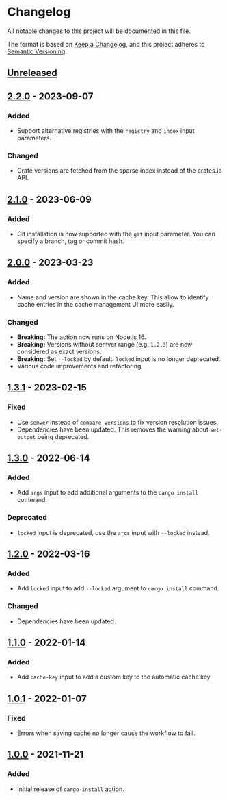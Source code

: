# Changelog
All notable changes to this project will be documented in this file.

The format is based on [Keep a Changelog](https://keepachangelog.com/en/1.0.0/),
and this project adheres to [Semantic Versioning](https://semver.org/spec/v2.0.0.html).

## [Unreleased]

## [2.2.0] - 2023-09-07
### Added
- Support alternative registries with the `registry` and `index` input
  parameters.

### Changed
- Crate versions are fetched from the sparse index instead of the crates.io
  API.

## [2.1.0] - 2023-06-09
### Added
- Git installation is now supported with the `git` input parameter. You can
  specify a branch, tag or commit hash.

## [2.0.0] - 2023-03-23
### Added
- Name and version are shown in the cache key. This allow to identify cache
  entries in the cache management UI more easily.
### Changed
- **Breaking:** The action now runs on Node.js 16.
- **Breaking:** Versions without semver range (e.g. `1.2.3`) are now considered
  as exact versions.
- **Breaking:** Set `--locked` by default. `locked` input is no longer
  deprecated.
- Various code improvements and refactoring.

## [1.3.1] - 2023-02-15
### Fixed
- Use `semver` instead of `compare-versions` to fix version resolution issues.
- Dependencies have been updated. This removes the warning about `set-output`
  being deprecated.

## [1.3.0] - 2022-06-14
### Added
- Add `args` input to add additional arguments to the `cargo install` command.

### Deprecated
- `locked` input is deprecated, use the `args` input with `--locked` instead.

## [1.2.0] - 2022-03-16
### Added
- Add `locked` input to add `--locked` argument to `cargo install` command.

### Changed
- Dependencies have been updated.

## [1.1.0] - 2022-01-14
### Added
- Add `cache-key` input to add a custom key to the automatic cache key.

## [1.0.1] - 2022-01-07
### Fixed
- Errors when saving cache no longer cause the workflow to fail.

## [1.0.0] - 2021-11-21
### Added
- Initial release of `cargo-install` action.

[Unreleased]: https://github.com/baptiste0928/cargo-install/compare/v2.2.0...HEAD
[2.2.0]: https://github.com/baptiste0928/cargo-install/compare/v2.1.0...v2.2.0
[2.1.0]: https://github.com/baptiste0928/cargo-install/compare/v2.0.0...v2.1.0
[2.0.0]: https://github.com/baptiste0928/cargo-install/compare/v1.3.1...v2.0.0
[1.3.1]: https://github.com/baptiste0928/cargo-install/compare/v1.3.0...v1.3.1
[1.3.0]: https://github.com/baptiste0928/cargo-install/compare/v1.2.0...v1.3.0
[1.2.0]: https://github.com/baptiste0928/cargo-install/compare/v1.1.0...v1.2.0
[1.1.0]: https://github.com/baptiste0928/cargo-install/compare/v1.0.1...v1.1.0
[1.0.1]: https://github.com/baptiste0928/cargo-install/compare/v1.0.0...v1.0.1
[1.0.0]: https://github.com/baptiste0928/cargo-install/releases/tag/v1.0.0

